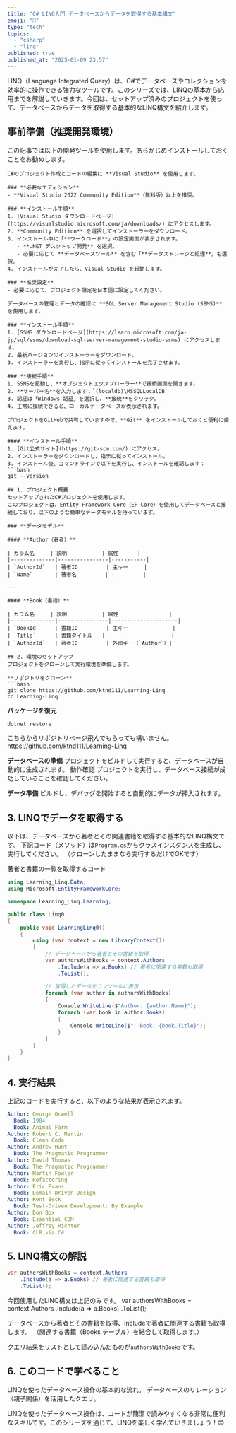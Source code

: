 ```yaml
---
title: "C# LINQ入門 データベースからデータを取得する基本構文"
emoji: "🐷"
type: "tech"
topics:
  - "csharp"
  - "linq"
published: true
published_at: "2025-01-09 23:57"
---
```


LINQ（Language Integrated Query）は、C#でデータベースやコレクションを効率的に操作できる強力なツールです。このシリーズでは、LINQの基本から応用までを解説していきます。今回は、セットアップ済みのプロジェクトを使って、データベースからデータを取得する基本的なLINQ構文を紹介します。
## 事前準備（推奨開発環境）
この記事では以下の開発ツールを使用します。あらかじめインストールしておくことをお勧めします。
```details Visual Studio
C#のプロジェクト作成とコードの編集に **Visual Studio** を使用します。

### **必要なエディション**
- **Visual Studio 2022 Community Edition**（無料版）以上を推奨。

### **インストール手順**
1. [Visual Studio ダウンロードページ](https://visualstudio.microsoft.com/ja/downloads/) にアクセスします。
2. **Community Edition** を選択してインストーラーをダウンロード。
3. インストール中に「**ワークロード**」の設定画面が表示されます。
   - **.NET デスクトップ開発** を選択。
   - 必要に応じて **データベースツール** を含む「**データストレージと処理**」も選択。
4. インストールが完了したら、Visual Studio を起動します。

### **推奨設定**
- 必要に応じて、プロジェクト設定を日本語に設定してください。
```

```details SQL Server Management Studio (SSMS
データベースの管理とデータの確認に **SQL Server Management Studio (SSMS)** を使用します。

### **インストール手順**
1. [SSMS ダウンロードページ](https://learn.microsoft.com/ja-jp/sql/ssms/download-sql-server-management-studio-ssms) にアクセスします。
2. 最新バージョンのインストーラーをダウンロード。
3. インストーラーを実行し、指示に従ってインストールを完了させます。

### **接続手順**
1. SSMSを起動し、**オブジェクトエクスプローラー**で接続画面を開きます。
2. **サーバー名**を入力します：`(localdb)\MSSQLLocalDB`
3. 認証は「Windows 認証」を選択し、**接続**をクリック。
4. 正常に接続できると、ローカルデータベースが表示されます。
```

```details  Git
プロジェクトをGitHubで共有していますので、**Git** をインストールしておくと便利に使えます。

#### **インストール手順**
1. [Git公式サイト](https://git-scm.com/) にアクセス。
2. インストーラーをダウンロードし、指示に従ってインストール。
3. インストール後、コマンドラインで以下を実行し、インストールを確認します：
```bash
git --version
```
```
## 1. プロジェクト概要
セットアップされたC#プロジェクトを使用します。
このプロジェクトは、Entity Framework Core（EF Core）を使用してデータベースと接続しており、以下のような簡単なデータモデルを持っています。

### **データモデル**

#### **Author（著者）**

| カラム名     | 説明           | 属性      |
|--------------|----------------|-----------|
| `AuthorId`   | 著者ID         | 主キー     |
| `Name`       | 著者名         | -         |

---

#### **Book（書籍）**

| カラム名     | 説明           | 属性                |
|--------------|----------------|---------------------|
| `BookId`     | 書籍ID         | 主キー              |
| `Title`      | 書籍タイトル   | -                   |
| `AuthorId`   | 著者ID         | 外部キー（`Author`）|

## 2. 環境のセットアップ
プロジェクトをクローンして実行環境を準備します。

**リポジトリをクローン**
```bash
git clone https://github.com/ktnd111/Learning-Linq
cd Learning-Linq
```
**パッケージを復元**
```bash
dotnet restore
```
こちらからリポジトリページ飛んでもらっても構いません。
https://github.com/ktnd111/Learning-Linq

**データベースの準備**
プロジェクトをビルドして実行すると、データベースが自動的に生成されます。
動作確認 プロジェクトを実行し、データベース接続が成功していることを確認してください。

**データ準備**
ビルドし、デバッグを開始すると自動的にデータが挿入されます。

## 3. LINQでデータを取得する
以下は、データベースから著者とその関連書籍を取得する基本的なLINQ構文です。
下記コード（メソッド）は`Program.cs`からクラスインスタンスを生成し、実行してください。
（クローンしたままなら実行するだけでOKです）

著者と書籍の一覧を取得するコード
```csharp:Linq0.cs
using Learning_Linq.Data;
using Microsoft.EntityFrameworkCore;

namespace Learning_Linq.Learning;

public class Linq0
{
    public void LearningLinq0()
    {
        using (var context = new LibraryContext())
        {
            // データベースから著者とその書籍を取得
            var authorsWithBooks = context.Authors
                .Include(a => a.Books) // 著者に関連する書籍も取得
                .ToList();

            // 取得したデータをコンソールに表示
            foreach (var author in authorsWithBooks)
            {
                Console.WriteLine($"Author: {author.Name}");
                foreach (var book in author.Books)
                {
                    Console.WriteLine($"  Book: {book.Title}");
                }
            }
        }
    }
}
```
## 4. 実行結果
上記のコードを実行すると、以下のような結果が表示されます。

```yaml
Author: George Orwell
  Book: 1984
  Book: Animal Farm
Author: Robert C. Martin
  Book: Clean Code
Author: Andrew Hunt
  Book: The Pragmatic Programmer
Author: David Thomas
  Book: The Pragmatic Programmer
Author: Martin Fowler
  Book: Refactoring
Author: Eric Evans
  Book: Domain-Driven Design
Author: Kent Beck
  Book: Test-Driven Development: By Example
Author: Don Box
  Book: Essential COM
Author: Jeffrey Richter
  Book: CLR via C#
```
## 5. LINQ構文の解説
```csharp
var authorsWithBooks = context.Authors
    .Include(a => a.Books) // 著者に関連する書籍も取得
    .ToList();
```
今回使用したLINQ構文は上記のみです。
var authorsWithBooks = context.Authors
    .Include(a => a.Books)
    .ToList();

データベースから著者とその書籍を取得、Includeで著者に関連する書籍も取得します。
（関連する書籍（Books テーブル）を結合して取得します。）

クエリ結果をリストとして読み込んだものが`authorsWithBooks`です。

## 6. このコードで学べること
LINQを使ったデータベース操作の基本的な流れ。
データベースのリレーション（親子関係）を活用したクエリ。


LINQを使ったデータベース操作は、コードが簡潔で読みやすくなる非常に便利なスキルです。このシリーズを通じて、LINQを楽しく学んでいきましょう！😊